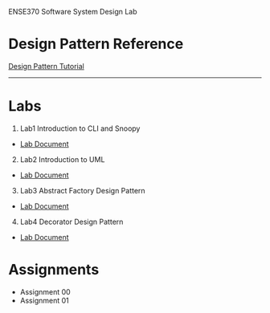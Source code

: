 ENSE370 Software System Design Lab 
# Design Pattern Reference 
[Design Pattern Tutorial](https://www.tutorialspoint.com/design_pattern/index.htm)

---
# Labs
1. Lab1 Introduction to CLI and Snoopy

*  [Lab Document](https://github.com/adamtilson/ense370/blob/main/lab-1/lab-doc.md)

2. Lab2 Introduction to UML

* [Lab Document](https://github.com/adamtilson/ense370/blob/main/lab-2/lab-doc.md)

3. Lab3 Abstract Factory Design Pattern

* [Lab Document](https://github.com/adamtilson/ense370/blob/main/lab-3/lab-doc.md)

4. Lab4 Decorator Design Pattern

* [Lab Document](https://github.com/adamtilson/ense370/blob/main/lab-4/lab-doc.md)

# Assignments
* Assignment 00
* Assignment 01
